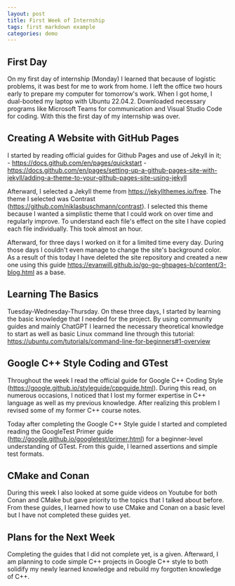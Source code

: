 ```yaml
---
layout: post
title: First Week of Internship
tags: first markdown example
categories: demo
---
```


## First Day 

On my first day of internship (Monday) I  learned that because of logistic problems, it was best for me to work from home. I left the office two hours early to prepare my computer for tomorrow's work. When I got home, I dual-booted my laptop with Ubuntu 22.04.2. Downloaded necessary programs like Microsoft Teams for 
communication and Visual Studio Code for coding. With this the first day of my internship was over.


## Creating A Website with GitHub Pages

I started by reading official guides for Github Pages and use of Jekyll in it;		
		  -	https://docs.github.com/en/pages/quickstart
		  -	https://docs.github.com/en/pages/setting-up-a-github-pages-site-with-jekyll/adding-a-theme-to-your-github-pages-site-using-jekyll
		   
Afterward, I selected a Jekyll theme from https://jekyllthemes.io/free.
The theme I selected was Contrast (https://github.com/niklasbuschmann/contrast). 
I selected this theme because I wanted a simplistic theme that I could work on over time and regularly improve. 
To understand each file's effect on the site I have copied each file individually. This took almost an hour.
		
Afterward, for three days I worked on it for a limited time every day. During those days I couldn't even manage to change the site's background color.
As a result of this today I have deleted the site repository and created a new one using this guide https://evanwill.github.io/go-go-ghpages-b/content/3-blog.html as a base. 


## Learning The Basics

Tuesday-Wednesday-Thursday. On these three days, I started by learning the basic knowledge that I needed for the project. By using community guides and mainly ChatGPT I learned the necessary theoretical knowledge to start 
as well as basic Linux command line through this tutorial: https://ubuntu.com/tutorials/command-line-for-beginners#1-overview


## Google C++ Style Coding and GTest

Throughout the week I read the official guide for Google C++ Coding Style (https://google.github.io/styleguide/cppguide.html). During this read, on numerous occasions, I noticed that I lost my former expertise in C++ language as well as my previous knowledge. After realizing this problem I revised some of my former C++ course notes. 

Today after completing the Google C++ Style guide I started and completed reading the GoogleTest Primer guide (http://google.github.io/googletest/primer.html) for a beginner-level understanding of GTest. From this guide, I learned assertions and simple test formats.


## CMake and Conan

During this week I also looked at some guide videos on Youtube for both Conan and CMake but gave priority to the topics that I talked about before. From these guides, I learned how to use CMake and Conan on a basic level but I have not completed these guides yet.


## Plans for the Next Week

Completing the guides that I did not complete yet, is a given. Afterward, I am planning to code simple C++ projects in Google C++ style to both solidify my newly learned knowledge and rebuild my forgotten knowledge of C++.
